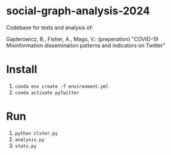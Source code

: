 # social-graph-analysis-2024

Codebase for tests and analysis of: 

Gajderowicz, B., Fisher, A., Mago, V.: (preperation) "COVID-19 Misinformation dissemination patterns and indicators on Twitter"

# Install
1. `conda env create -f environment.yml`
1. `conda activate pyTwitter`


# Run
1. `python clster.py`
1. `analysis.py`
1. `stats.py`